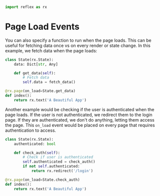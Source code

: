 ```python exec
import reflex as rx
```

# Page Load Events

You can also specify a function to run when the page loads. This can be useful for fetching data once vs on every render or state change.
In this example, we fetch data when the page loads:

```python
class State(rx.State):
    data: Dict[str, Any]

    def get_data(self):
        # Fetch data
        self.data = fetch_data()

@rx.page(on_load=State.get_data)
def index():
    return rx.text('A Beautiful App')
```

Another example would be checking if the user is authenticated when the page loads. If the user is not authenticated, we redirect them to the login page. If they are authenticated, we don't do anything, letting them access the page. This `on_load` event would be placed on every page that requires authentication to access.

```python
class State(rx.State):
    authenticated: bool

    def check_auth(self):
        # Check if user is authenticated
        self.authenticated = check_auth()
        if not self.authenticated:
            return rx.redirect('/login')

@rx.page(on_load=State.check_auth)
def index():
    return rx.text('A Beautiful App')
```